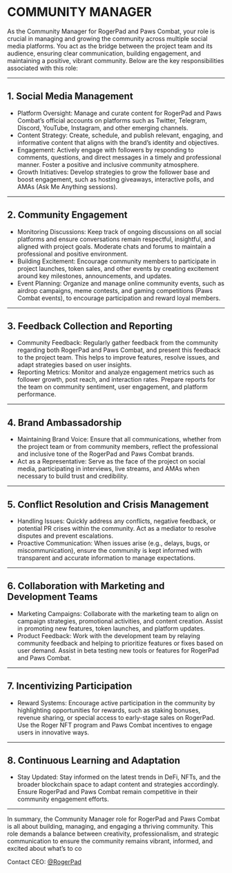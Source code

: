 # COMMUNITY MANAGER

As the Community Manager for RogerPad and Paws Combat, your role is crucial in managing and growing the community across multiple social media platforms. You act as the bridge between the project team and its audience, ensuring clear communication, building engagement, and maintaining a positive, vibrant community. Below are the key responsibilities associated with this role:

***

## 1. Social Media Management

* Platform Oversight: Manage and curate content for RogerPad and Paws Combat’s official accounts on platforms such as Twitter, Telegram, Discord, YouTube, Instagram, and other emerging channels.
* Content Strategy: Create, schedule, and publish relevant, engaging, and informative content that aligns with the brand’s identity and objectives.
* Engagement: Actively engage with followers by responding to comments, questions, and direct messages in a timely and professional manner. Foster a positive and inclusive community atmosphere.
* Growth Initiatives: Develop strategies to grow the follower base and boost engagement, such as hosting giveaways, interactive polls, and AMAs (Ask Me Anything sessions).

***

## 2. Community Engagement

* Monitoring Discussions: Keep track of ongoing discussions on all social platforms and ensure conversations remain respectful, insightful, and aligned with project goals. Moderate chats and forums to maintain a professional and positive environment.
* Building Excitement: Encourage community members to participate in project launches, token sales, and other events by creating excitement around key milestones, announcements, and updates.
* Event Planning: Organize and manage online community events, such as airdrop campaigns, meme contests, and gaming competitions (Paws Combat events), to encourage participation and reward loyal members.

***

## 3. Feedback Collection and Reporting

* Community Feedback: Regularly gather feedback from the community regarding both RogerPad and Paws Combat, and present this feedback to the project team. This helps to improve features, resolve issues, and adapt strategies based on user insights.
* Reporting Metrics: Monitor and analyze engagement metrics such as follower growth, post reach, and interaction rates. Prepare reports for the team on community sentiment, user engagement, and platform performance.

***

## 4. Brand Ambassadorship

* Maintaining Brand Voice: Ensure that all communications, whether from the project team or from community members, reflect the professional and inclusive tone of the RogerPad and Paws Combat brands.
* Act as a Representative: Serve as the face of the project on social media, participating in interviews, live streams, and AMAs when necessary to build trust and credibility.

***

## 5. Conflict Resolution and Crisis Management

* Handling Issues: Quickly address any conflicts, negative feedback, or potential PR crises within the community. Act as a mediator to resolve disputes and prevent escalations.
* Proactive Communication: When issues arise (e.g., delays, bugs, or miscommunication), ensure the community is kept informed with transparent and accurate information to manage expectations.

***

## 6. Collaboration with Marketing and Development Teams

* Marketing Campaigns: Collaborate with the marketing team to align on campaign strategies, promotional activities, and content creation. Assist in promoting new features, token launches, and platform updates.
* Product Feedback: Work with the development team by relaying community feedback and helping to prioritize features or fixes based on user demand. Assist in beta testing new tools or features for RogerPad and Paws Combat.

***

## 7. Incentivizing Participation

* Reward Systems: Encourage active participation in the community by highlighting opportunities for rewards, such as staking bonuses, revenue sharing, or special access to early-stage sales on RogerPad. Use the Roger NFT program and Paws Combat incentives to engage users in innovative ways.

***

## 8. Continuous Learning and Adaptation

* Stay Updated: Stay informed on the latest trends in DeFi, NFTs, and the broader blockchain space to adapt content and strategies accordingly. Ensure RogerPad and Paws Combat remain competitive in their community engagement efforts.

***

In summary, the Community Manager role for RogerPad and Paws Combat is all about building, managing, and engaging a thriving community. This role demands a balance between creativity, professionalism, and strategic communication to ensure the community remains vibrant, informed, and excited about what’s to co



Contact CEO: [@RogerPad](https://t.me/rogerpad)
